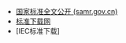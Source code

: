 - [国家标准全文公开 (samr.gov.cn)](https://openstd.samr.gov.cn/bzgk/gb/index)
- [标准下载网](https://www.biao-zhun.cn/category/gb/)
- [IEC标准下载]